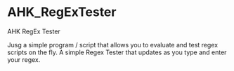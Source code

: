 # AHK_RegExTester
AHK RegEx Tester

Jusg a simple program / script that allows you to evaluate and test 
regex scripts on the fly.
A simple Regex Tester that updates as you type and enter your regex.
